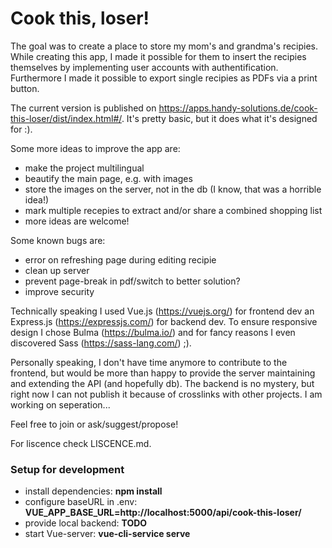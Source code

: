 # Cook this, loser!

The goal was to create a place to store my mom's and grandma's recipies. While creating this app, I made it possible for them to insert the recipies themselves by implementing user accounts with authentification. Furthermore I made it possible to export single recipies as PDFs via a print button.

The current version is published on https://apps.handy-solutions.de/cook-this-loser/dist/index.html#/. It's pretty basic, but it does what it's designed for :).

Some more ideas to improve the app are:

- make the project multilingual
- beautify the main page, e.g. with images
- store the images on the server, not in the db (I know, that was a horrible idea!)
- mark multiple recepies to extract and/or share a combined shopping list
- more ideas are welcome!

Some known bugs are:

- error on refreshing page during editing recipie
- clean up server
- prevent page-break in pdf/switch to better solution?
- improve security

Technically speaking I used Vue.js (https://vuejs.org/) for frontend dev an Express.js (https://expressjs.com/) for backend dev. To ensure responsive design I chose Bulma (https://bulma.io/) and for fancy reasons I even discovered Sass (https://sass-lang.com/) ;).

Personally speaking, I don't have time anymore to contribute to the frontend, but would be more than happy to provide the server maintaining and extending the API (and hopefully db). The backend is no mystery, but right now I can not publish it because of crosslinks with other projects. I am working on seperation...

Feel free to join or ask/suggest/propose!

For liscence check LISCENCE.md.

### Setup for development

- install dependencies: **npm install**
- configure baseURL in .env: **VUE_APP_BASE_URL=http://localhost:5000/api/cook-this-loser/**
- provide local backend: **TODO**
- start Vue-server: **vue-cli-service serve**
